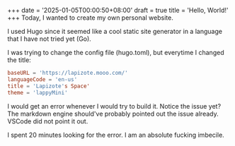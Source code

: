 +++
date = '2025-01-05T00:00:50+08:00'
draft = true
title = 'Hello, World!'
+++
Today, I wanted to create my own personal website.

I used Hugo since it seemed like a cool static site generator in a language that I have not tried yet (Go).

I was trying to change the config file (hugo.toml), but everytime I changed the title:

```toml
baseURL = 'https://lapizote.mooo.com/'
languageCode = 'en-us'
title = 'Lapizote's Space'
theme = 'lappyMini'
```

I would get an error whenever I would try to build it. Notice the issue yet? The markdown engine should've probably pointed out the issue already. VSCode did not point it out.

I spent 20 minutes looking for the error. I am an absolute fucking imbecile.